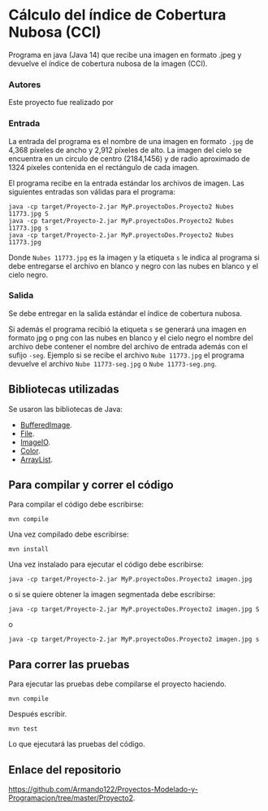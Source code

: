 # Cálculo del índice de Cobertura Nubosa (CCI)

Programa en java (Java 14) que recibe una imagen en formato .jpeg y devuelve el índice de cobertura nubosa de la imagen (CCI).

### Autores

Este proyecto fue realizado por

### Entrada

La entrada del programa es el nombre de una imagen en formato `.jpg` de 4,368 píxeles de ancho y 2,912 píxeles de alto. La imagen del cielo se encuentra en un círculo de centro (2184,1456) y de radio aproximado de 1324 píxeles contenida en el rectángulo de cada imagen.

El programa recibe en la entrada estándar los archivos de imagen. Las siguientes entradas son válidas para el programa:

```
java -cp target/Proyecto-2.jar MyP.proyectoDos.Proyecto2 Nubes 11773.jpg S
java -cp target/Proyecto-2.jar MyP.proyectoDos.Proyecto2 Nubes 11773.jpg s
java -cp target/Proyecto-2.jar MyP.proyectoDos.Proyecto2 Nubes 11773.jpg
```

Donde `Nubes 11773.jpg` es la imagen y la etiqueta `s` le indica al programa si debe entregarse el archivo en blanco y negro con las nubes en blanco y el cielo negro.

### Salida

Se debe entregar en la salida estándar el índice de cobertura nubosa.

Si además el programa recibió la etiqueta `s` se generará una imagen en formato jpg o png con las nubes en blanco y el cielo negro el nombre del archivo debe contener el nombre del archivo de entrada además con el sufijo `-seg`. Ejemplo si se recibe el archivo `Nube 11773.jpg` el programa devuelve el archivo `Nube 11773-seg.jpg` o `Nube 11773-seg.png`.

## Bibliotecas utilizadas

Se usaron las bibliotecas de Java:

* [BufferedImage](https://docs.oracle.com/javase/7/docs/api/java/awt/image/BufferedImage.html).
* [File](https://docs.oracle.com/javase/7/docs/api/java/io/File.html).
* [ImageIO](https://docs.oracle.com/javase/7/docs/api/javax/imageio/ImageIO.html).
* [Color](https://docs.oracle.com/javase/7/docs/api/java/awt/Color.html).
* [ArrayList](https://docs.oracle.com/javase/8/docs/api/java/util/ArrayList.html).

## Para compilar y correr el código

Para compilar el código debe escribirse:

```
mvn compile
```

Una vez compilado debe escribirse:

```
mvn install
```

Una vez instalado para ejecutar el código debe escribirse:

```
java -cp target/Proyecto-2.jar MyP.proyectoDos.Proyecto2 imagen.jpg
```

o si se quiere obtener la imagen segmentada debe escribirse:

```
java -cp target/Proyecto-2.jar MyP.proyectoDos.Proyecto2 imagen.jpg S
```

o

```
java -cp target/Proyecto-2.jar MyP.proyectoDos.Proyecto2 imagen.jpg s
```

## Para correr las pruebas

Para ejecutar las pruebas debe compilarse el proyecto haciendo.

```
mvn compile
```

Después escribir.

```
mvn test
```

Lo que ejecutará las pruebas del código.

## Enlace del repositorio

https://github.com/Armando122/Proyectos-Modelado-y-Programacion/tree/master/Proyecto2.




